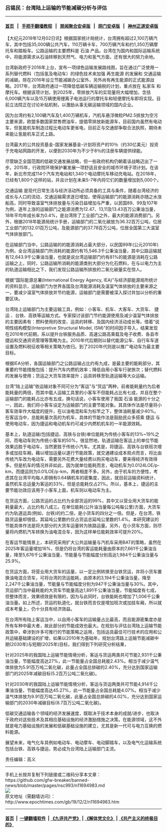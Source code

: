 ### 吕锡民：台湾陆上运输的节能减碳分析与评估
------------------------

#### [首页](https://github.com/gfw-breaker/banned-news/blob/master/README.md) &nbsp;&nbsp;|&nbsp;&nbsp; [手把手翻墙教程](https://github.com/gfw-breaker/guides/wiki) &nbsp;&nbsp;|&nbsp;&nbsp; [禁闻聚合安卓版](https://github.com/gfw-breaker/bn-android) &nbsp;&nbsp;|&nbsp;&nbsp; [网门安卓版](https://github.com/oGate2/oGate) &nbsp;&nbsp;|&nbsp;&nbsp; [神州正道安卓版](https://github.com/SzzdOgate/update) 



<div><p>
 【大纪元2019年12月02日讯】根据国家统计局统计，台湾拥有超过2,100万辆汽车，其中包括35,000辆公共汽车，110万辆卡车，700万辆汽车和约1,350万辆摩托车和踏板车。公路运输的主要燃料是
 <ok href="http://www.epochtimes.com/gb/tag/%E7%9F%B3%E6%B2%B9.html">
  石油
 </ok>
 产品。台湾在为国内和国际运输系统中，将能源需求从石油转移到天然气、电力和氢气方面，还有很大的努力余地。
</p>
<p>
 台湾新政府于2016年上台，宣布一项绿色运输发展路线图，旨在通过广泛使用一系列替代燃料（包括氢及电动车）的绿色技术来加强
 <ok href="http://www.epochtimes.com/gb/tag/%E5%86%8D%E7%94%9F%E8%83%BD%E6%BA%90.html">
  再生能源
 </ok>
 的发展和
 <ok href="http://www.epochtimes.com/gb/tag/%E4%BA%A4%E9%80%9A%E8%BF%90%E8%BE%93.html">
  交通运输
 </ok>
 的减碳。除在2016年设立节能减碳办公室外，另外尚有再生能源的正式能源战略。2017年，台湾政府通过一项降低低碳车辆运输税的计划，重点放在
 <ok href="http://www.epochtimes.com/gb/tag/%E7%A7%81%E5%AE%B6%E8%BD%A6.html">
  私家车
 </ok>
 和摩托车。根据该项计划，到2025年，零排放汽车的实现量将大幅增加，含括6,000辆汽车以及15万辆使用锂离子电池运行的摩托车和轻便摩托车即将实现。目前立法院正在讨论补贴机制，以激励从事无碳运输领域的国内企业。
</p>
<p>
 因为台湾约有2,100辆汽车及1,400万辆机车，汽机车悬浮微粒PM2.5排放为空污主要来源，欧盟多数国家禁售燃油车，提倡零排放新能源车，目前国内虽然有电动车，但氢能机车制造过程比电动车更省电，目前正与交通部争取合法执照，期待未来能让氢能机车正式上路。
</p>
<p>
 台湾最大的公共投资基金-国家发展基金-计划将资产的10％（约30亿美元）投资于充电站网路的开发，以便到2030年为不少于8％的注册车辆提供绿能。
</p>
<p>
 尽管缺乏全国范围的低碳交通发展战略，但一些政府机构仍朝着该战略迈出了一步。2015年，行政院环境保护署发展一项舒适且安全的城市环境子项计划。在该年，新北市完成114个汽车充电站和1,340个电动摩托车移动充电站。在2018年，已经有1,800个这样的站，并且计划在未来5-7年内将它们的数量增加到5,000个。
</p>
<p>
 <ok href="http://www.epochtimes.com/gb/tag/%E4%BA%A4%E9%80%9A%E8%BF%90%E8%BE%93.html">
  交通运输
 </ok>
 是现代日常生活与经济活动所必须具备的工具与条件，随着台湾经济的成长与人口的流动，交通运输需求逐日增加，使得运输部门的能源消耗亦随之水涨船高，同时导致温室气体排放量与污染日益增加与严重，以民国89、99及107年为例，逐年上涨的运输部门之能源消费为12.47、13,11及13.43百万公秉油当量，18年平均年成长率为0.4%，是台湾除了工业部门之外，最大的能源消费部门。另外，根据2018年能源局统计手册，运输部门的二氧化碳放为36.32百万公吨，位居工业部门的132.01百万公吨，及能源部门的37.78百万公吨，位居全国第三大温室气体排放部门。
</p>
<p>
 在运输部门当中，公路运输的的能源消耗占最大部分，以民国99年(公元2010年)为例，全台湾运输部门所消耗的能源约有15,546.3千公秉油当量，其中公路运输就有12,643.9千公秉油当量，也就是说台湾运输部门约有81%的能源是消耗在公路运输之上，同时，公路运输所消耗的能源类别大部分为化石燃料，在与以电力为主的轨道运输相比之下，我们发现公路运输所排放的二氧化碳量实在惊人。
</p>
<p>
 根据“国际能源总署(International Energy Agency, IEA)”与经济部能源局所统计的资料显示，运输部门为世界各国及台湾能源消耗及温室气体排放的主要来源之一，要减少温室气体排放并节约能源，运输部门是需要被深入探讨并加以分析的重要区块。
</p>
<p>
 台湾陆上运输部门为主要运输工具，例如：小客车、机车、大客车、大货车、
 <ok href="http://www.epochtimes.com/gb/tag/%E6%8D%B7%E8%BF%90.html">
  捷运
 </ok>
 、台铁、高铁等运输方式。专家探讨该部门节约能源使用及减少温室气体排放的主要因素有：燃料使用的改变、运具的转移、及国内经济活动成长等。借着“说明性结构模型(Interpretive Structural Model, ISM)”的时间因子导入，结果发现在2010年代前期，系以提升台铁服务品质、高速公路高乘载及电子收费、各县市捷运和交通资讯管理等策略为主。2010年代后期则以替代能源公车、自行车车道设置及燃料税征收等相关策略为依归。到了2020年代则是以推广电动车为最主要目标。
</p>
<p>
 根据IEA分析，各国运输部门之公路运输占比约有九成，是最主要的能耗部分，其重要的节能措施包括：提升汽车内燃机效率；降低自用小客车行驶旅次；替代燃料的发展与使用；货运之大货车效率提升；运具转移至轨道运输等大众运输。
</p>
<p>
 台湾“陆上运输”依运输对象不同可分为“客运”与“货运”两种，前者能耗量约为后者能耗量的两倍，而其中载人运输工具里的小客车不但能耗占比有七成，并且在整个运输部门的能耗占比亦有五成，换句话说，小客车使用了我国
 <ok href="http://www.epochtimes.com/gb/tag/%E7%9F%B3%E6%B2%B9.html">
  石油
 </ok>
 能源的十分之一，因此，我们将小客车设定为运输部门的主要节能对象。其具体作法是尽量将小客车效率作大幅度的提升，在以油电混和车为标竿之下，整体油耗量减少40%。在客运当中，总能耗量次高的为机车，具体的节能作法是鼓励民众多搭乘
 <ok href="http://www.epochtimes.com/gb/tag/%E6%8D%B7%E8%BF%90.html">
  捷运
 </ok>
 与使用电动车，因为捷运和电动机车约可减少内燃机机车的一半能源效耗。
</p>
<p>
 基本上，轨道运输(包括捷运、高铁与台铁)单位能耗为传统小客车的13%~19%之间，而电动车则为传统小客车的50%，很显然地，轨道运输在客运上的单位节能效果远胜于电动车，当然更胜于传统小汽车。尤其是，将捷运、高铁与台铁班次增多或加挂车厢，藉以增加运量以遂行节能政策，就交通建设成本观点而言，将比由传统汽车改为电动车，需要另外花费大量经费以购买电动车，要来得经济有效得多。但是机车的情况并非如此，因为就单位能耗而言，电动机车为0.0124LOE/p-km，而捷运则为0.01LOE/p-km，两者相差不多。另外，由于机车的方便性，考虑其在台湾平均每人即拥有0.64辆机车的密集度，因此，就目前运输资料统计，虽然机车总运量为客运的33%，但是总能耗仅占21%。所以，基本上，捷运的主要节能功效应该用于小客车上面，机车则以电动车为主。
</p>
<p>
 在货运方面，公路货运的占比约为全部货运的99%，其中又以营业用大货车的能耗量最大，占比约有八成三。在单位能耗(公升油当量每公吨每公里)方面，大货车约为轨道运具(例如，台铁)的约二倍，是小货车的四分之一倍。但是，在台湾，铁路货运量却很低，其延吨公里数约仅占货运总延吨公里数的1.4%。本研究建议的节能具体作法是将大部分的大货车运量转为铁路运量。另外，在小货车方面，则尽量将内燃机汽车转换为油电混合车，因为这样单位能耗效率可提升20%。
</p>
<p>
 在客运节能情景上，本研究采用扩大公共运输量与汽机车采用BAT的策略，虽然在2025年客运量增加16%，但是仍将台湾的客运能耗量由原本的7,661千公秉油当量，降至5,676千公秉油当量，节能量与节能幅度分别高达1,984千公秉油当量与25.9%。
</p>
<p>
 在货运方面，将营业用大货车的运量，以一定比例转换至台铁货运，并将小货车置换油电混合货车，可将台湾的货运能耗，由原本的3,194千公秉油当量，降至2,247千公秉油当量，节能量与节能幅度分别为947千公秉油当量与30%。其中，货运部门当中最耗能的大货车节能量高达1,891千公秉油当量，节能幅度有七成，但整体而言，效果绩效是有限的，因为与此同时，台铁能耗也增加了1,006千公秉油当量。如上所述，货运的轨道化，就台铁而言仅是增加班次或加挂车厢，所以就成本考量上，仍十分具有经济效益。
</p>
<p>
 在台湾所有陆上客运当中，以自用小客车的运输量占比最高，而且能源密集度亦是所有车种中最大者，故此部分的节能成效也最大。在规划与评估台湾陆上运输节能政策中，牵涉到许多可推行的节能策略之运用，包括运具最佳可行技术的应用和公共运输基础建设的扩增，如果以2010年为基础年，规划台湾路上运输节能减碳中期(2030年)与短期(2025年)目标，我们得到下列研究分析结果，
</p>
<p>
 针对2025年的我国陆上运输节能情境分析，客运与货运两类共可节能2,931千公秉油当量，节能幅度高达27%，此一节能量占全国总耗能2.43%。相当于减少温气体排放为5.91百万吨二氧化碳，此量占全国总排碳的2.40%，充分达到国家运输部门的2025年减碳目标(5.2百万公吨二氧化碳)。
</p>
<p>
 针对2030年的我国陆上运输节能情境分析，客运与货运两类共可节能4,914千公秉油当量，节能幅度高达45.27%，此一节能量占全国总耗能4.07%。相当于减少温气体排放为9.91百万吨二氧化碳，此量占全国总排碳的4.02%，充分达到国家运输部门的2030年减碳目标(8.7百万公吨二氧化碳)。
</p>
<p>
 低碳交通运输各个领域的经济发展速度，既取决于技术本身的成就/进步，也取决于政府对这些技术及其相应基础设施的经济激励措施之决策。在能源领域，这不外就是电力基础设施的发展和低碳基础设施的建立，尤其是新一代可与电力互换的燃料能源。
</p>
<p>
 展望未来，电气化车具例如电动车、电动摩车、电动脚踏车，以及电气化运输系统包括台铁、高铁与捷运，势必成为台湾陆上运输部门主流。
</p>
<p>
 责任编辑：高义
</p>
</div>
<hr/>
手机上长按并复制下列链接或二维码分享本文章：<br/>
https://github.com/gfw-breaker/banned-news/blob/master/pages/nsc993/n11694983.md <br/>
<a href='https://github.com/gfw-breaker/banned-news/blob/master/pages/nsc993/n11694983.md'><img src='https://github.com/gfw-breaker/banned-news/blob/master/pages/nsc993/n11694983.md.png'/></a> <br/>
原文地址（需翻墙访问）：http://www.epochtimes.com/gb/19/12/2/n11694983.htm


------------------------
#### [首页](https://github.com/gfw-breaker/banned-news/blob/master/README.md) &nbsp;|&nbsp; [一键翻墙软件](https://github.com/gfw-breaker/nogfw/blob/master/README.md) &nbsp;| [《九评共产党》](https://github.com/gfw-breaker/9ping.md/blob/master/README.md#九评之一评共产党是什么) | [《解体党文化》](https://github.com/gfw-breaker/jtdwh.md/blob/master/README.md) | [《共产主义的终极目的》](https://github.com/gfw-breaker/gczydzjmd.md/blob/master/README.md)


<img src='http://gfw-breaker.win/banned-news/pages/nsc993/n11694983.md' width='0px' height='0px'/>